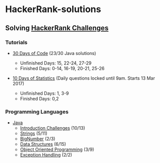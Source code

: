 # HackerRank-solutions

## Solving [HackerRank Challenges](https://www.hackerrank.com/)

### Tutorials
* [30 Days of Code](https://www.hackerrank.com/domains/tutorials/30-days-of-code) (23/30 Java solutions)
  * Unfinished Days: 15, 22-24, 27-29
  * Finished Days: 0-14, 16-19, 20-21, 25-26

* [10 Days of Statistics](https://www.hackerrank.com/domains/tutorials/10-days-of-statistics) (Daily questions locked until 9am. Starts 13 Mar 2017)
  * Unfinished Days: 1, 3-9
  * Finished Days: 0,2

### Programming Languages
* [Java](https://www.hackerrank.com/domains/java/)
  * [Introduction Challenges](https://www.hackerrank.com/domains/java/java-introduction/) (10/13)
  * [Strings](https://www.hackerrank.com/domains/java/java-strings/) (5/11)
  * [BigNumber](https://www.hackerrank.com/domains/java/bignumber) (2/3)
  * [Data Structures](https://www.hackerrank.com/domains/java/java-data-structure/) (6/15)
  * [Object Oriented Programming](https://www.hackerrank.com/domains/java/oop/) (3/9)
  * [Exception Handling](https://www.hackerrank.com/domains/java/handling-exceptions) (2/2)
